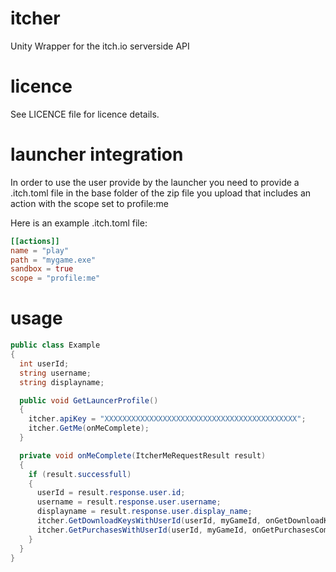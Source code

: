 # itcher
Unity Wrapper for the itch.io serverside API

# licence
See LICENCE file for licence details.

# launcher integration
In order to use the user provide by the launcher you need to provide a .itch.toml file in the base folder of the zip file you upload that includes an action with the scope set to profile:me

Here is an example .itch.toml file:
```toml
[[actions]]
name = "play"
path = "mygame.exe"
sandbox = true
scope = "profile:me"
```
# usage
```C#
public class Example
{
  int userId;
  string username;
  string displayname;

  public void GetLauncerProfile()
  {
    itcher.apiKey = "XXXXXXXXXXXXXXXXXXXXXXXXXXXXXXXXXXXXXXXXXXX";
    itcher.GetMe(onMeComplete);
  }

  private void onMeComplete(ItcherMeRequestResult result)
  {
    if (result.successfull)
    {
      userId = result.response.user.id;
      username = result.response.user.username;
      displayname = result.response.user.display_name;
      itcher.GetDownloadKeysWithUserId(userId, myGameId, onGetDownloadKeyComplete);
      itcher.GetPurchasesWithUserId(userId, myGameId, onGetPurchasesComplete);
    }
  }
}
```
